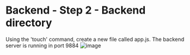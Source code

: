 # Backend - Step 2 - Backend directory
Using the 'touch' command, create a new file called app.js. 
The backend server is running in port 9884
![image](https://github.com/scott5Tots/react-starter-app/assets/143639211/2d6178d6-d9e3-4906-82f3-99c3dd3ec170)
